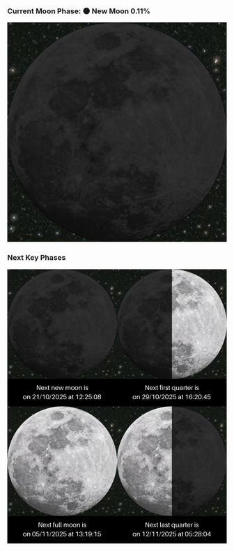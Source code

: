 ### Current Moon Phase: 🌑 New Moon 0.11%
![Moon Phase](moonphase.png)
### Next Key Phases
![Gallery](gallery.png)